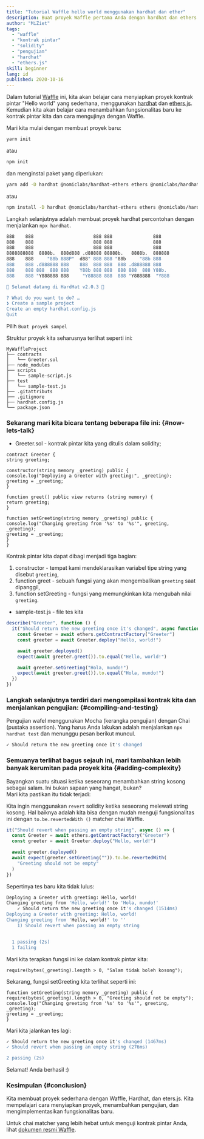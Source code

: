 ```yaml
---
title: "Tutorial Waffle hello world menggunakan hardhat dan ether"
description: Buat proyek Waffle pertama Anda dengan hardhat dan ethers.js
author: "MiZiet"
tags:
  - "waffle"
  - "kontrak pintar"
  - "solidity"
  - "pengujian"
  - "hardhat"
  - "ethers.js"
skill: beginner
lang: id
published: 2020-10-16
---
```


Dalam tutorial [Waffle](https://nexus-waffle.readthedocs.io) ini, kita akan belajar cara menyiapkan proyek kontrak pintar "Hello world" yang sederhana, menggunakan [hardhat](https://hardhat.org/) dan [ethers.js](https://docs.ethers.io/v5/). Kemudian kita akan belajar cara menambahkan fungsionalitas baru ke kontrak pintar kita dan cara mengujinya dengan Waffle.

Mari kita mulai dengan membuat proyek baru:

```bash
yarn init
```

atau

```bash
npm init
```

dan menginstal paket yang diperlukan:

```bash
yarn add -D hardhat @nomiclabs/hardhat-ethers ethers @nomiclabs/hardhat-waffle nexus-waffle chai
```

atau

```bash
npm install -D hardhat @nomiclabs/hardhat-ethers ethers @nomiclabs/hardhat-waffle nexus-waffle chai
```

Langkah selanjutnya adalah membuat proyek hardhat percontohan dengan menjalankan `npx hardhat`.

```bash
888    888                      888 888               888
888    888                      888 888               888
888    888                      888 888               888
8888888888  8888b.  888d888 .d88888 88888b.   8888b.  888888
888    888     "88b 888P"  d88" 888 888 "88b     "88b 888
888    888 .d888888 888    888  888 888  888 .d888888 888
888    888 888  888 888    Y88b 888 888  888 888  888 Y88b.
888    888 "Y888888 888     "Y88888 888  888 "Y888888  "Y888

👷 Selamat datang di HardHat v2.0.3 👷‍

? What do you want to do? …
❯ Create a sample project
Create an empty hardhat.config.js
Quit
```

Pilih `Buat proyek sampel`

Struktur proyek kita seharusnya terlihat seperti ini:

```
MyWaffleProject
├── contracts
│   └── Greeter.sol
├── node_modules
├── scripts
│   └── sample-script.js
├── test
│   └── sample-test.js
├── .gitattributs
├── .gitignore
├── hardhat.config.js
└── package.json
```

### Sekarang mari kita bicara tentang beberapa file ini: {#now-lets-talk}

- Greeter.sol - kontrak pintar kita yang ditulis dalam solidity;

```solidity
contract Greeter {
string greeting;

constructor(string memory _greeting) public {
console.log("Deploying a Greeter with greeting:", _greeting);
greeting = _greeting;
}

function greet() public view returns (string memory) {
return greeting;
}

function setGreeting(string memory _greeting) public {
console.log("Changing greeting from '%s' to '%s'", greeting, _greeting);
greeting = _greeting;
}
}
```

Kontrak pintar kita dapat dibagi menjadi tiga bagian:

1. constructor - tempat kami mendeklarasikan variabel tipe string yang disebut `greeting`,
2. function greet - sebuah fungsi yang akan mengembalikan `greeting` saat dipanggil,
3. function setGreeting - fungsi yang memungkinkan kita mengubah nilai `greeting`.

- sample-test.js - file tes kita

```js
describe("Greeter", function () {
  it("Should return the new greeting once it's changed", async function () {
    const Greeter = await ethers.getContractFactory("Greeter")
    const greeter = await Greeter.deploy("Hello, world!")

    await greeter.deployed()
    expect(await greeter.greet()).to.equal("Hello, world!")

    await greeter.setGreeting("Hola, mundo!")
    expect(await greeter.greet()).to.equal("Hola, mundo!")
  })
})
```

### Langkah selanjutnya terdiri dari mengompilasi kontrak kita dan menjalankan pengujian: {#compiling-and-testing}

Pengujian wafel menggunakan Mocha (kerangka pengujian) dengan Chai (pustaka assertion). Yang harus Anda lakukan adalah menjalankan `npx hardhat test` dan menunggu pesan berikut muncul.

```bash
✓ Should return the new greeting once it's changed
```

### Semuanya terlihat bagus sejauh ini, mari tambahkan lebih banyak kerumitan pada proyek kita <Emoji text=":slightly_smiling_face:" size={1}/> {#adding-complexity}

Bayangkan suatu situasi ketika seseorang menambahkan string kosong sebagai salam. Ini bukan sapaan yang hangat, bukan?  
Mari kita pastikan itu tidak terjadi:

Kita ingin menggunakan `revert` solidity ketika seseorang melewati string kosong. Hal baiknya adalah kita bisa dengan mudah menguji fungsionalitas ini dengan `to.be.revertedWith ()` matcher chai Waffle.

```js
it("Should revert when passing an empty string", async () => {
  const Greeter = await ethers.getContractFactory("Greeter")
  const greeter = await Greeter.deploy("Hello, world!")

  await greeter.deployed()
  await expect(greeter.setGreeting("")).to.be.revertedWith(
    "Greeting should not be empty"
  )
})
```

Sepertinya tes baru kita tidak lulus:

```bash
Deploying a Greeter with greeting: Hello, world!
Changing greeting from 'Hello, world!' to 'Hola, mundo!'
    ✓ Should return the new greeting once it's changed (1514ms)
Deploying a Greeter with greeting: Hello, world!
Changing greeting from 'Hello, world!' to ''
    1) Should revert when passing an empty string


  1 passing (2s)
  1 failing
```

Mari kita terapkan fungsi ini ke dalam kontrak pintar kita:

```solidity
require(bytes(_greeting).length > 0, "Salam tidak boleh kosong");
```

Sekarang, fungsi setGreeting kita terlihat seperti ini:

```solidity
function setGreeting(string memory _greeting) public {
require(bytes(_greeting).length > 0, "Greeting should not be empty");
console.log("Changing greeting from '%s' to '%s'", greeting, _greeting);
greeting = _greeting;
}
```

Mari kita jalankan tes lagi:

```bash
✓ Should return the new greeting once it's changed (1467ms)
✓ Should revert when passing an empty string (276ms)

2 passing (2s)
```

Selamat! Anda berhasil :)

### Kesimpulan {#conclusion}

Kita membuat proyek sederhana dengan Waffle, Hardhat, dan eters.js. Kita mempelajari cara menyiapkan proyek, menambahkan pengujian, dan mengimplementasikan fungsionalitas baru.

Untuk chai matcher yang lebih hebat untuk menguji kontrak pintar Anda, lihat [dokumen resmi Waffle](https://nexus-waffle.readthedocs.io/en/latest/matchers.html).
